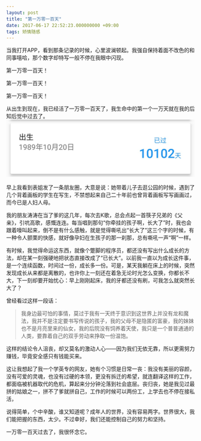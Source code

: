 ```yaml
---
layout: post
title: "第一万零一百天"
date: 2017-06-17 22:52:23.000000000 +09:00
tags: 矫情随感
---
```


当我打开APP，看到那条记录的时候，心里波澜顿起。我强自保持着面不改色的和同事嘻哈，那个数字却特写一般不停在我眼中闪现。

第一万零一百天！

第一万零一百天！

第一万零一百天！

从出生到现在，我已经活了一万零一百天了，我生命中的第一个一万天就在我的后知后觉中过去了。
![](/assets/images/2017/IMG_20170617_214733.jpg)

早上我看到表姐发了一条朋友圈，大意是说：她带着儿子去逛公园的时候，遇到了几个背着画板的学生在写生，不禁想起来自己二十年前也曾背着画板写写画画过，而今已是人妇人母。

我的朋友涛涛在当了爹的这几年，每次去K歌，总会点起一首筷子兄弟的《父亲》，引吭高歌，感慨连连。每当唱到那句“你牵挂的孩子啊，长大了”时，我也会跟着嚎叫起来，倒不是有什么感触，就是觉得嘶吼出“长大了”这三个字的时候，有一种令人颤栗的快感，就好像孕妇在生孩子的那一刹那，总有嘶吼一声“啊”一样。

有时候，我觉得命运这东西，就像个蹩脚的程序员，都还没有写出什么成长的方法，却在某一刻强硬地把状态直接改成了“已长大”。以前我一直以为成长这件事，是一个连续函数，时间过一份，成长多一份。可是，某天我躺在床上的时候，突然发现成长从来都是离散的，也许你上一刻还在着急无论时光怎么变换，你都长不大，下一刻却要开始忧心：早上刚刚起床，我的牙都还没有刷，可我怎么就突然长大了？

曾经看过这样一段话：
> 我身边最可怕的事情，莫过于我有一天终于意识到这世界上并没有龙和魔法，我并不是注定要书写传说的孩子，我的父母不是隐匿的富豪，我的妹妹也不是月亮里来的仙女，我的后院没有饲养着天使，我只是一个普普通通的人类，要靠着自己的双手劳动来挣取一份温饱。

这样的结论令人沮丧，却又莫名的激动人心——因为我们无依无靠，所以更需努力赚钱，毕竟安全感只有钱能买来。

这让我想起了我一个学英专的网友，她有个习惯是日常一丧：我没有美丽的容颜，没有可爱的灵魂，也没有过硬的本领，更没有拆迁的希望，就连翻译这样的工作，都面临被机器取代的危机，算起来分分钟沦落到社会底层。丧归丧，她是我见过最拼的姑娘之一，拼不了爹就拼自己，工作的时候可以两份工，上学去也不停在接私活，

说得简单，个中辛酸，谁又知道呢？成年人的世界，没有容易两字。世界很大，我们能把握的东西，太少。不过幸好，我们还能控制自己的努力和坚持。

一万零一百天过去了，我很怀念它。